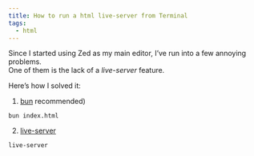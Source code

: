 ```yaml
---
title: How to run a html live-server from Terminal
tags:
  - html
---
```

Since I started using Zed as my main editor, I’ve run into a few annoying problems.  
One of them is the lack of a _live-server_ feature.

Here’s how I solved it:

1. [bun](https://bun.com) recommended)

```shell
bun index.html
```

2. [live-server](https://www.npmjs.com/package/live-server)

```shell
live-server
```

